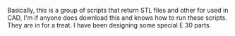 Basically, this is a group of scripts that return STL files and other for used in CAD, I'm if anyone does download this and knows how to run these scripts. They are in for a treat. I have been designing some special E 30 parts.
